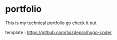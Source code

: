 # portfolio

This is my technical portfolio go check it out

template : https://github.com/luizdepra/hugo-coder
